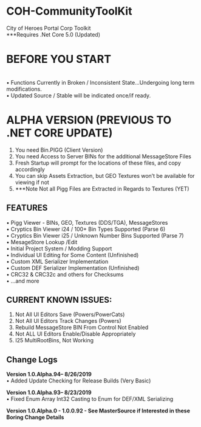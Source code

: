 # COH-CommunityToolKit
City of Heroes Portal Corp Toolkit
</BR>***Requires .Net Core 5.0 (Updated)

# BEFORE YOU START
</BR>•	Functions Currently in Broken / Inconsistent State...Undergoing long term modifications.
</BR>•	Updated Source / Stable will be indicated once/if ready.


# ALPHA VERSION (PREVIOUS TO .NET CORE UPDATE)
1.	You need Bin.PIGG (Client Version)
2.	You need Access to Server BINs for the additional MessageStore Files
3.	Fresh Startup will prompt for the locations of these files, and copy accordingly
4.	You can skip Assets Extraction, but GEO Textures won’t be available for viewing if not
5.	***Note Not all Pigg Files are Extracted in Regards to Textures (YET)

## FEATURES
•	Pigg Viewer - BINs, GEO, Textures (DDS/TGA), MessageStores
</BR>•	Cryptics Bin Viewer i24 / 100+ Bin Types Supported (Parse 6)
</BR>•	Cryptics Bin Viewer i25 / Unknown Number Bins Supported (Parse 7)
</BR>•	MesageStore Lookup /Edit
</BR>•	Initial Project System / Modding Support
</BR>•	Individual UI Editing for Some Content (Unfinished)
</BR>•	Custom XML Serializer Implementation
</BR>•	Custom DEF Serializer Implementation (Unfinished)
</BR>•	CRC32 & CRC32c and others for Checksums
</BR>•	...and more

## CURRENT KNOWN ISSUES:
1.	Not All UI Editors Save (Powers/PowerCats)
2.	Not All UI Editors Track Changes (Powers)
3.	Rebuild MessageStore BIN From Control Not Enabled
4.	Not ALL UI Editors Enable/Disable Appropriately
5.	I25 MultiRootBins, Not Working

## Change Logs
<B>Version 1.0.Alpha.94– 8/26/2019</B>
</BR>•	Added Update Checking for Release Builds (Very Basic)

<B>Version 1.0.Alpha.93– 8/23/2019</B>
</BR>•	Fixed Enum Array Int32 Casting to Enum for DEF/XML Serializing

<B>Version 1.0.Alpha.0 - 1.0.0.92 - See MasterSource if Interested in these Boring Change Details</B>

